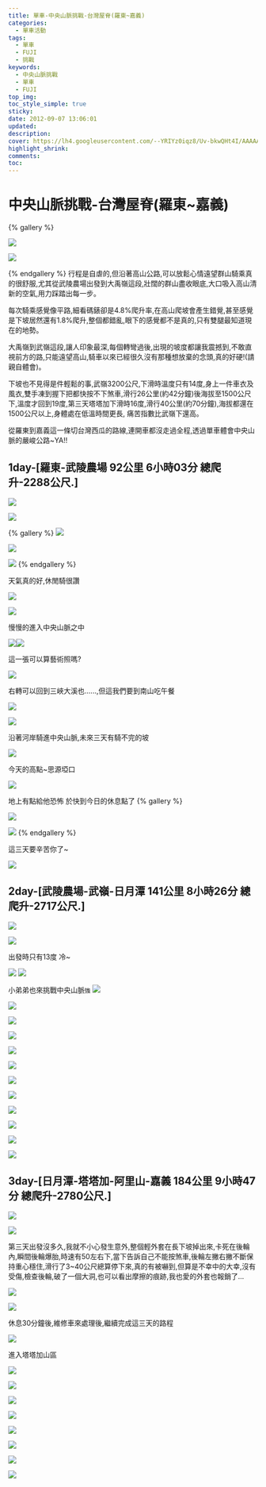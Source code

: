 ```yaml
---
title: 單車-中央山脈挑戰-台灣屋脊(羅東~嘉義) 
categories:
  - 單車活動
tags:
  - 單車
  - FUJI
  - 挑戰
keywords:
  - 中央山脈挑戰
  - 單車
  - FUJI
top_img:
toc_style_simple: true
sticky: 
date: 2012-09-07 13:06:01
updated:
description:
cover: https://lh4.googleusercontent.com/--YRIYz0iqz8/Uv-bkwQHt4I/AAAAAAAARrs/h5UfBOAKR9w/w580-h327-no/2012-09-08+13.51.00.jpg
highlight_shrink:
comments:
toc:
---
```


# 中央山脈挑戰-台灣屋脊(羅東~嘉義)

{% gallery %}

![](https://lh4.googleusercontent.com/--YRIYz0iqz8/Uv-bkwQHt4I/AAAAAAAARrs/h5UfBOAKR9w/w580-h327-no/2012-09-08+13.51.00.jpg)

![](https://lh3.googleusercontent.com/WolhJUfwKb7xWa-oedalsLLy77hWJ0Y2pHxXBhICMXgK=w580-h870-no)

{% endgallery %}
行程是自虐的,但沿著高山公路,可以放鬆心情遠望群山騎乘真的很舒服,尤其從武陵農場出發到大禹嶺這段,壯闊的群山盡收眼底,大口吸入高山清新的空氣,用力踩踏出每一步。

每次騎乘感覺像平路,細看碼錶卻是4.8%爬升率,在高山爬坡會產生錯覺,甚至感覺是下坡居然還有1.8%爬升,整個都錯亂,眼下的感覺都不是真的,只有雙腿最知道現在的地勢。

大禹嶺到武嶺這段,讓人印象最深,每個轉彎過後,出現的坡度都讓我震撼到,不敢直視前方的路,只能遠望高山,騎車以來已經很久沒有那種想放棄的念頭,真的好硬!(請親自體會)。

下坡也不見得是件輕鬆的事,武嶺3200公尺,下滑時溫度只有14度,身上一件車衣及風衣,雙手凍到握下把都快按不下煞車,滑行26公里(約42分鐘)後海拔至1500公尺下,溫度才回到19度,第三天塔塔加下滑時16度,滑行40公里(約70分鐘),海拔都還在1500公尺以上,身體處在低溫時間更長, 痛苦指數比武嶺下還高。

從羅東到嘉義這一條切台灣西瓜的路線,連開車都沒走過全程,透過單車體會中央山脈的嚴峻公路~YA!!

## 1day-[羅東-武陵農場 92公里 6小時03分 總爬升-2288公尺.]

![](https://lh6.googleusercontent.com/-sQOugy3DsOM/UwNyQaSn9iI/AAAAAAAARvA/Y8oww9tCV94/w1054-h773-no/photo_2014-02-16+013625.jpg)

![](https://lh4.googleusercontent.com/-B4RJ9Lf38X8/UwN1gjQ9DYI/AAAAAAAARxE/utxIK-Sxmf0/w903-h394-no/1D_H_MAP.jpg)

{% gallery %}
![](https://lh5.googleusercontent.com/pF-YygpX32SNGyaUU-bOqdkJoEeaaXKFlya0WW8_3eqW=w527-h888-no)

![](https://lh5.googleusercontent.com/-v1qNGtRjbZo/Uv-bIPvKmvI/AAAAAAAARoQ/xanBFBs0xcI/w501-h888-no/2012-09-07+07.55.26.jpg)

![](https://lh5.googleusercontent.com/-EluQnX4KU3U/Uv-bHEkib3I/AAAAAAAARoE/Ny5XgdBAguI/w501-h888-no/2012-09-07+08.40.28.jpg)
{% endgallery %}

天氣真的好,休閒騎很讚

![](https://lh6.googleusercontent.com/-KLy6G2s-Cxc/Uv-bEJviCtI/AAAAAAAARn0/6GzU1luSp_s/w580-h327-no/2012-09-07+08.40.19.jpg)

![](https://lh5.googleusercontent.com/-o3Bp1nglgjY/Uv-bHKU1_1I/AAAAAAAARoA/0Ymf97bGR7E/w580-h327-no/2012-09-07+08.53.21.jpg)

慢慢的進入中央山脈之中

![](https://lh5.googleusercontent.com/-Xl_4OA1-mds/Uv-bIYX-eeI/AAAAAAAARoc/mGd7lbfgiq4/w580-h327-no/2012-09-07+08.53.33.jpg)![](https://lh6.googleusercontent.com/-ZZWeJ1vgZ7k/Uv-bJ2gJZ_I/AAAAAAAARok/14Ibfh6olDk/w580-h327-no/2012-09-07+08.53.57.jpg)

這一張可以算藝術照嗎?

![](https://lh5.googleusercontent.com/-KRi_rIL7_Ig/Uv-bI0SSxsI/AAAAAAAARoY/2r6V8H5gvsY/w580-h327-no/2012-09-07+08.53.38.jpg)

右轉可以回到三峽大溪也......,但這我們要到南山吃午餐

![](https://lh4.googleusercontent.com/-b0P_4PbB4HE/Uv-bK5c1dFI/AAAAAAAARos/wfENGUi8LeE/w580-h327-no/2012-09-07+09.10.31.jpg)

![](https://lh4.googleusercontent.com/-TF6-k-pFo0Y/Uv-bMaTt9AI/AAAAAAAARo8/a6sPxT3x2oA/w580-h327-no/2012-09-07+09.29.32.jpg)

沿著河岸騎進中央山脈,未來三天有騎不完的坡

![](https://lh4.googleusercontent.com/-Tdf_o8mp7vM/Uv-bLgdoSJI/AAAAAAAARo0/HqnxPS3S4KA/w580-h327-no/2012-09-07+09.18.38.jpg)

今天的高點~思源埡口

![](https://lh6.googleusercontent.com/-u_JZmSGvEl8/Uv-bQR8XCFI/AAAAAAAARpU/ZIWtngmtVDY/w580-h327-no/2012-09-07+14.34.44.jpg)

地上有點給他恐怖 於快到今日的休息點了
{% gallery %}

![](https://lh6.googleusercontent.com/-GSp2kSwVMcc/Uv-bSAkXf0I/AAAAAAAARpc/eeVuyRcgWCc/w501-h888-no/2012-09-07+14.34.10.jpg)

![](https://lh6.googleusercontent.com/-mBM8_Oxfr2M/Uv-bUctifFI/AAAAAAAARpw/ybwjNcPW9J8/w501-h888-no/2012-09-07+14.58.53.jpg)
{% endgallery %}

這三天要辛苦你了~

![](https://lh4.googleusercontent.com/-pdBoxs8thTE/Uv-bUNpfX6I/AAAAAAAARpk/-aJmuek0hUs/w580-h344-no/2012-09-07+15.01.43.jpg)

## 2day-[武陵農場-武嶺-日月潭 141公里 8小時26分 總爬升-2717公尺.]

![](https://lh3.googleusercontent.com/-7CQBm7oP-18/UwNyPOHKBaI/AAAAAAAARu4/T5lRNf5I7-s/w739-h562-no/photo_2014-02-16+014105.jpg)

![](https://lh5.googleusercontent.com/-GS-PDkoVbR0/UwNyD05cBkI/AAAAAAAARuo/FjY5X1U-c48/w724-h305-no/D2_H_MAP.jpg)

出發時只有13度 冷~

![](https://lh6.googleusercontent.com/-Nn-TyjGFWjk/UId4jhj3uhI/AAAAAAAAMCI/JyWy6DUkC9Y/w527-h888-no/IMAG2068.jpg)
![](https://lh6.googleusercontent.com/-7j7Vxm9D0KQ/Uv-bUtYQkOI/AAAAAAAARp4/fL_S_0ll2QM/w580-h327-no/2012-09-08+06.17.19.jpg)

小弟弟也來挑戰中央山脈`強`
![](https://lh6.googleusercontent.com/-dtIjdbcEGrU/Uv-bY8H5-_I/AAAAAAAARqM/qkcBzX0iMRk/w580-h327-no/2012-09-08+08.35.59.jpg)

![](https://lh5.googleusercontent.com/-EX68IRzsc-g/Uv-bZdQweMI/AAAAAAAARqU/NJ5dNv8TkPw/w580-h327-no/2012-09-08+08.44.18.jpg)

![](https://lh6.googleusercontent.com/-oeJngPcCJ-w/Uv-bayJvpEI/AAAAAAAARqk/K0wXU2BKvhA/w580-h327-no/2012-09-08+08.44.38.jpg)

![](https://lh3.googleusercontent.com/-q7VCjruOYAI/Uv-bcDxBaVI/AAAAAAAARqs/vB7HpgQlirg/w580-h327-no/2012-09-08+09.57.03.jpg)

![](https://lh3.googleusercontent.com/-Zdx6bUA0ExA/Uv-besBlpoI/AAAAAAAARq0/VN-pgR84O5s/w580-h327-no/2012-09-08+11.13.18.jpg)

![](https://lh3.googleusercontent.com/-bgEhXZCDTn0/UId4jtM-DcI/AAAAAAAAMCI/BxM99dg90WM/w1496-h888-no/IMAG2069.jpg)

![](https://lh3.googleusercontent.com/-uf21ceYtmwI/Uv-bg5yaeAI/AAAAAAAARrI/RyHFgxGtkkw/w580-h327-no/2012-09-08+12.56.55.jpg)

![](https://lh6.googleusercontent.com/-ePKQneBzpGQ/Uv-bj9WtxKI/AAAAAAAARrg/qLRrz3XPdGI/w580-h327-no/2012-09-08+13.19.16.jpg)

![](https://lh4.googleusercontent.com/-mJFQjlT_j54/Uv-bkMgq0xI/AAAAAAAARro/ETM_Nosvu34/w580-h327-no/2012-09-08+13.24.16-1.jpg)

![](https://lh6.googleusercontent.com/-9QQEVUz5mtI/Uv-bxPdJ7aI/AAAAAAAARtU/QboH2bx_o4o/w580-h870-no/330971_3696265419698_1362678748_o.jpg)

![](https://lh4.googleusercontent.com/-Vt5ISx3pI3Q/Uv-bzO4pZ7I/AAAAAAAARtc/xufYor8glbE/w580-h870-no/332647_3696266139716_1839967961_o.jpg)

![](https://lh5.googleusercontent.com/-6BdtWcxr4FU/UId4jk8yx4I/AAAAAAAAMCI/K3vdFb6BTGg/w1496-h888-no/IMAG2079.jpg)

## 3day-[日月潭-塔塔加-阿里山-嘉義 184公里 9小時47分 總爬升-2780公尺.]

![](https://lh6.googleusercontent.com/-CtiyuMmq3BY/UwNyKa4EW_I/AAAAAAAARuw/f9EnDWDBuBA/w771-h564-no/3D_MAP.jpg)

![](https://lh5.googleusercontent.com/-r6fP4_UDL6I/UwNyA8hzEdI/AAAAAAAARug/rs29rbddzSY/w737-h296-no/3D_H_MAP.jpg)

第三天出發沒多久,我就不小心發生意外,整個輕外套在長下坡掉出來,卡死在後輪內,瞬間後輪爆胎,時速有50左右下,當下告訴自己不能按煞車,後輪左撇右撇不斷保持重心穩住,滑行了3~40公尺總算停下來,真的有被嚇到,但算是不幸中的大幸,沒有受傷,檢查後輪,破了一個大洞,也可以看出摩擦的痕跡,我也愛的外套也報銷了...

![](https://lh4.googleusercontent.com/-DOBulhq5l7U/Uv-VkAhtbAI/AAAAAAAARnQ/Q18Fa3jZElI/w1496-h888-no/IMAG2084.jpg)

![](https://lh5.googleusercontent.com/-XV5CyfJrWYQ/Uv-VkOfuIkI/AAAAAAAARnQ/J-RrKMup7YE/w1496-h888-no/IMAG2083.jpg)

休息30分鐘後,維修車來處理後,繼續完成這三天的路程

![](https://lh6.googleusercontent.com/-Kd7O8HPzErw/Uv-bl-vDTbI/AAAAAAAARsE/OuvNQuMygFo/w580-h327-no/2012-09-09+06.52.39.jpg)

進入塔塔加山區

![](https://lh3.googleusercontent.com/-qqMn59ZTtcM/Uv-bmgCtTqI/AAAAAAAARr8/Jq6ONZHyZzY/w580-h327-no/2012-09-09+07.15.14.jpg)

![](https://lh5.googleusercontent.com/-EzN2pSjBIXs/Uv-bn02imJI/AAAAAAAARsM/pRkhTx_sn7U/w580-h327-no/2012-09-09+08.25.25.jpg)

![](https://lh4.googleusercontent.com/-hPzbP7jFbOw/Uv-bqEgMqUI/AAAAAAAARsc/q2Ujnv825Lk/w580-h327-no/2012-09-09+10.41.55.jpg)

![](https://lh4.googleusercontent.com/-jYKk3wAW3lU/Uv-bqDwWnBI/AAAAAAAARsk/0pu7hMOZBjI/w580-h327-no/2012-09-09+11.03.06.jpg)

![](https://lh3.googleusercontent.com/-NDc6JyytujI/Uv-bqlsbyJI/AAAAAAAARsg/OZOXpx-exWM/w580-h327-no/2012-09-09+12.22.49.jpg)

![](https://lh6.googleusercontent.com/-AS7uA5K5-7A/Uv-VkPo9wsI/AAAAAAAARnM/EuzbI6u8WXk/w1496-h888-no/IMAG2085.jpg)

![](https://lh3.googleusercontent.com/-fgJXKP-w-X8/Uv-bsgLlclI/AAAAAAAARs8/0Gg4l5ZKGFg/w580-h327-no/2012-09-09+14.34.11.jpg)

![](https://lh3.googleusercontent.com/-fW8d-k6nV8s/Uv-bw0-dxfI/AAAAAAAARtQ/wL1wkfYuXtY/w501-h888-no/2012-09-09+22.57.46.jpg)
